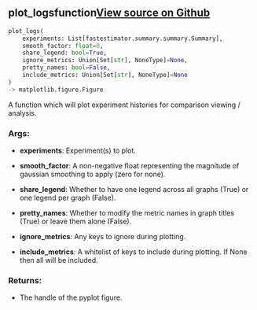 ## plot_logs<span class="tag">function</span><a class="sourcelink" href=https://github.com/fastestimator/fastestimator/blob/r1.0/fastestimator/summary/logs/log_plot.py/#L30-L166>View source on Github</a>
```python
plot_logs(
	experiments: List[fastestimator.summary.summary.Summary],
	smooth_factor: float=0,
	share_legend: bool=True,
	ignore_metrics: Union[Set[str], NoneType]=None,
	pretty_names: bool=False,
	include_metrics: Union[Set[str], NoneType]=None
)
-> matplotlib.figure.Figure
```
A function which will plot experiment histories for comparison viewing / analysis.


<h3>Args:</h3>


* **experiments**: Experiment(s) to plot.

* **smooth_factor**: A non-negative float representing the magnitude of gaussian smoothing to apply (zero for none).

* **share_legend**: Whether to have one legend across all graphs (True) or one legend per graph (False).

* **pretty_names**: Whether to modify the metric names in graph titles (True) or leave them alone (False).

* **ignore_metrics**: Any keys to ignore during plotting.

* **include_metrics**: A whitelist of keys to include during plotting. If None then all will be included. 

<h3>Returns:</h3>

<ul class="return-block"><li>    The handle of the pyplot figure.</li></ul>

